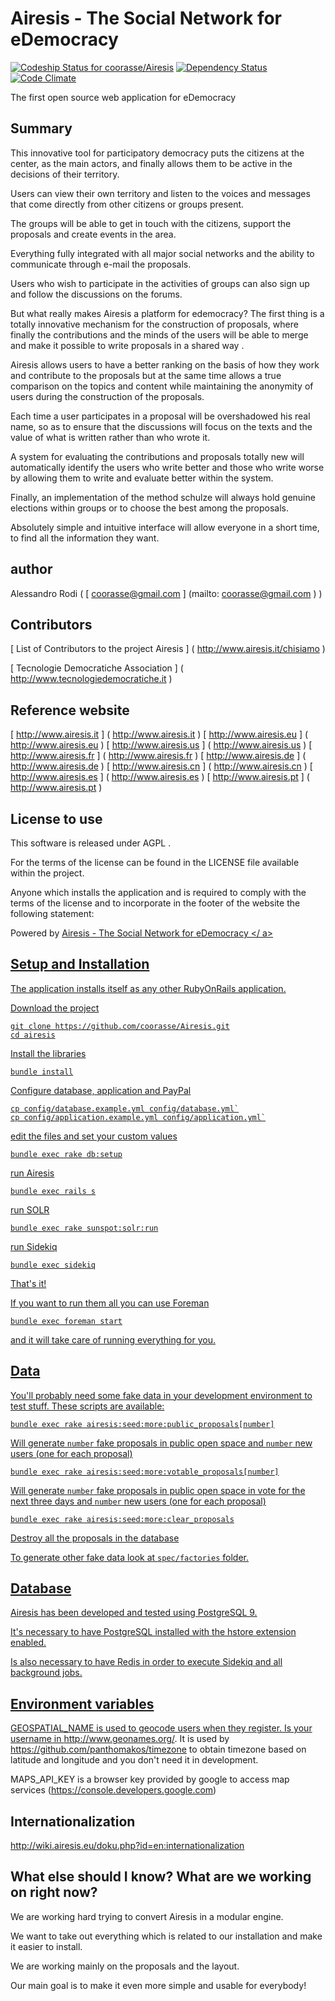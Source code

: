 Airesis - The Social Network for eDemocracy
===========================================
[ ![Codeship Status for coorasse/Airesis](https://codeship.com/projects/3bc16c10-0d16-0133-b925-7aae0ba3591b/status?branch=master)](https://codeship.com/projects/91286)
[![Dependency Status](https://gemnasium.com/coorasse/Airesis.svg)](https://gemnasium.com/coorasse/Airesis)
[![Code Climate](https://codeclimate.com/repos/5552681fe30ba02945000686/badges/2885e98c8c20799e22c8/gpa.svg)](https://codeclimate.com/repos/5552681fe30ba02945000686/feed)

The first open source web application for eDemocracy

Summary
--------
This innovative tool for participatory democracy puts the citizens at the center, as the main actors, and finally allows them to be active in the decisions of their territory.

Users can view their own territory and listen to the voices and messages that come directly from other citizens or groups present.

The groups will be able to get in touch with the citizens, support the proposals and create events in the area.

Everything fully integrated with all major social networks and the ability to communicate through e-mail the proposals.

Users who wish to participate in the activities of groups can also sign up and follow the discussions on the forums.

But what really makes Airesis a platform for edemocracy?
The first thing is a totally innovative mechanism for the construction of proposals, where finally the contributions and the minds of the users will be able to merge and make it possible to write proposals in a shared way .

Airesis allows users to have a better ranking on the basis of how they work and contribute to the proposals but at the same time allows a true comparison on the topics and content while maintaining the anonymity of users during the construction of the proposals.

Each time a user participates in a proposal will be overshadowed his real name, so as to ensure that the discussions will focus on the texts and the value of what is written rather than who wrote it.

A system for evaluating the contributions and proposals totally new will automatically identify the users who write better and those who write worse by allowing them to write and evaluate better within the system.

Finally, an implementation of the method schulze will always hold genuine elections within groups or to choose the best among the proposals.

Absolutely simple and intuitive interface will allow everyone in a short time, to find all the information they want.

author
-----------
Alessandro Rodi ( [ coorasse@gmail.com ] (mailto: coorasse@gmail.com ) )

Contributors
------------------
[ List of Contributors to the project Airesis ] ( http://www.airesis.it/chisiamo )

[ Tecnologie Democratiche Association  ] ( http://www.tecnologiedemocratiche.it )

Reference website
-------
[ http://www.airesis.it ] ( http://www.airesis.it )
[ http://www.airesis.eu ] ( http://www.airesis.eu )
[ http://www.airesis.us ] ( http://www.airesis.us )
[ http://www.airesis.fr ] ( http://www.airesis.fr )
[ http://www.airesis.de ] ( http://www.airesis.de )
[ http://www.airesis.cn ] ( http://www.airesis.cn )
[ http://www.airesis.es ] ( http://www.airesis.es )
[ http://www.airesis.pt ] ( http://www.airesis.pt )


License to use
--------------

This software is released under AGPL .

For the terms of the license can be found in the LICENSE file available within the project.

Anyone which installs the application and is required to comply with the terms of the license and to incorporate in the footer of the website the following statement:

Powered by <a href="http://www.airesis.eu"> Airesis - The Social Network for eDemocracy </ a>


Setup and Installation
----------------------

The application installs itself as any other RubyOnRails application.

Download the project

    git clone https://github.com/coorasse/Airesis.git
    cd airesis

Install the libraries

    bundle install

Configure database, application and PayPal

    cp config/database.example.yml config/database.yml`
    cp config/application.example.yml config/application.yml`

edit the files and set your custom values    
    
    bundle exec rake db:setup

run Airesis

    bundle exec rails s

run SOLR

    bundle exec rake sunspot:solr:run

run Sidekiq

    bundle exec sidekiq


That's it!

If you want to run them all you can use Foreman

    bundle exec foreman start
    
and it will take care of running everything for you.

Data
----

You'll probably need some fake data in your development environment to test stuff.
These scripts are available:

    bundle exec rake airesis:seed:more:public_proposals[number]

Will generate `number` fake proposals in public open space and `number` new users (one for each proposal)

    bundle exec rake airesis:seed:more:votable_proposals[number]

Will generate `number` fake proposals in public open space in vote for the next three days and `number` new users (one for each proposal)

    bundle exec rake airesis:seed:more:clear_proposals

Destroy all the proposals in the database

To generate other fake data look at `spec/factories` folder.

Database
--------

Airesis has been developed and tested using PostgreSQL 9.

It's necessary to have PostgreSQL installed with the hstore extension enabled.

Is also necessary to have Redis in order to execute Sidekiq and all background jobs.


Environment variables
---------------------

GEOSPATIAL_NAME is used to geocode users when they register. Is your username in http://www.geonames.org/.
It is used by https://github.com/panthomakos/timezone to obtain timezone based on latitude and longitude and you don't need it in development.

MAPS_API_KEY is a browser key provided by google to access map services (https://console.developers.google.com)

Internationalization
--------------------

http://wiki.airesis.eu/doku.php?id=en:internationalization

What else should I know? What are we working on right now?
------------------

We are working hard trying to convert Airesis in a modular engine.

We want to take out everything which is related to our installation and make it easier to install.

We are working mainly on the proposals and the layout.

Our main goal is to make it even more simple and usable for everybody!
